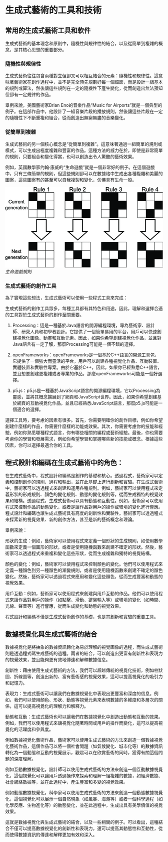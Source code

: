 # 生成式藝術的工具和技術

## 常用的生成式藝術工具和軟件

生成式藝術的基本理念和原則中，隨機性與規律性的結合，以及從簡單到複雜的概念，是其核心思想的重要部分。

### 隨機性與規律性

生成式藝術往往包含兩種對立但卻又可以相互結合的元素：隨機性和規律性。這意味著藝術家在創作過程中，並不是完全預先規劃好每一個細節，而是設計一組基本的規則或算法，然後讓這些規則在一定的隨機性下產生變化，從而創造出無法預知但卻有一定規律的作品。

舉例來說，美國藝術家Brian Eno的音樂作品“Music for Airports”就是一個典型的例子。在這部作品中，他設計了一組音樂片段的播放規則，然後讓這些片段在一定的隨機性下不斷重複和組合，從而創造出無窮無盡的音樂變化。

### 從簡單到複雜

生成式藝術的另一個核心概念是“從簡單到複雜”。這意味著通過一組簡單的規則或模式，可以生成出極度複雜和豐富的作品。這種方法的威力在於，即使是非常簡單的規則，只要組合和變化得當，也可以創造出令人驚艷的藝術效果。

例如，英國數學家约翰·康威的“生命遊戲”就是一個非常好的例子。在這個遊戲中，只有三條簡單的規則，但這些規則卻可以在數據格中生成出各種複雜和美麗的圖案，這些圖案有的甚至可以自我複製和變化，仿佛具有生命一般。



![](Rules-of-Conways-Game-of-Life.png)
*生命遊戲規則*



### 生成式藝術的創作工具

為了實現這些想法，生成式藝術可以使用一些程式工具來完成：

生成式藝術的創作工具眾多，每種工具都有其特色和用途，因此，理解和選擇合適的工具對於生成式藝術的創作至關重要。

1. Processing：這是一種基於Java語言的開源編程環境，專為藝術家、設計師、研究人員和初學者設計。它提供了一個簡單易用的平台，用戶可以快速創建視覺化圖像、動畫和互動元素。因此，如果你希望創建視覺化作品，並且對Java語言有一定了解，那麼Processing可能是一個不錯的選擇。

2. openFrameworks：openFrameworks是一個基於C++語言的開源工具包，它提供了一個強大而靈活的平台，用戶可以創建各種視覺化作品、互動裝置、實體裝置和實驗性專案。由於它基於C++，因此，如果你已經熟悉C++語言，並且想要創建更複雜或者專業的作品，那麼openFrameworks可能是一個好選擇。

3. p5.js：p5.js是一種基於JavaScript語言的開源編程環境，它以Processing為靈感，並將其概念擴展到了網頁和JavaScript世界。因此，如果你希望創建基於網頁的互動視覺化作品，並且已經熟悉JavaScript語言，那麼p5.js可能是一個適合的選擇。

選擇工具時，要考慮的因素有很多。首先，你需要明確你的創作目標，例如你希望創建什麼樣的作品，你需要什麼樣的功能或效果。其次，你需要考慮你的技能和經驗，例如你熟悉哪種程式語言，你有哪些相關的編程或藝術經驗。最後，你也需要考慮你的學習和發展需求，例如你希望學習和掌握哪些新的技能或概念。根據這些因素，你可以選擇最適合你的工具。


## 程式設計和編碼在生成式藝術中的角色：

在生成式藝術中，程式設計和編碼是創作的基礎和核心。透過程式，藝術家可以定義和控制創作的規則、過程和輸出，並在此基礎上進行創新和實驗。在生成式藝術中，藝術家可以透過程式來創建和運用各種規則。例如，藝術家可以使用程式來定義形狀的形成規則、顏色的變化規則、動態的變化規則等，從而生成獨特的視覺效果和結構。透過程式，生成式藝術可以具有動態和互動性。例如，藝術家可以使用程式來控制作品的動態變化，或者是讓作品對用戶的操作或環境的變化進行響應。程式設計和編碼也讓生成式藝術具有高度的創新性和實驗性。藝術家可以透過程式來探索新的視覺效果、新的創作方法，甚至是新的藝術概念和理論。

舉例來說：

形狀的生成：例如，藝術家可以使用程式來定義一個形狀的生成規則，如使用數學函數來定義一個圖形的形狀，或者是使用隨機函數來創建不確定的形狀。然後，藝術家可以透過程式來重複和變化這些形狀，從而生成複雜和獨特的視覺結構。

顏色的變化：例如，藝術家可以使用程式來控制顏色的變化。他們可以使用程式來定義一種顏色到另一種顏色的漸變規則，或者是使用隨機函數來創建不確定的顏色變化。然後，藝術家可以透過程式來應用和變化這些顏色，從而生成豐富和動態的視覺效果。

用戶互動：例如，藝術家可以使用程式來創建與用戶互動的作品。他們可以使用程式來讓作品對用戶的操作（如點擊、滑動、鍵盤輸入等）或環境的變化（如時間、光線、聲音等）進行響應，從而生成變化和動態的視覺效果。

程式設計和編碼不僅是生成式藝術創作的基礎，也是其創新和實驗的重要工具。


## 數據視覺化與生成式藝術的結合

數據視覺化是將抽象的數據資訊轉化為易於理解的視覺圖像的過程，而生成式藝術則是透過程式碼生成藝術的過程。兩者的結合，可以創造出更富有創新性和表現力的視覺效果，並且能夠更有效地傳達和解釋數據信息。

創新性：藉由使用生成式藝術的方法，我們可以超越傳統的視覺化技術，例如柱狀圖、折線圖等，創造出新的、富有藝術感的視覺效果，這可以提高視覺化的吸引力和記憶力。

表現力：生成式藝術可以讓我們在數據視覺化中表現出更豐富和深度的信息。例如，我們可以使用顏色、形狀、動態等視覺元素來表現數據的多維度和多層次的關係，這可以提高視覺化的理解力和解釋力。

動態和互動：生成式藝術也可以讓我們在數據視覺化中創造出動態和互動的效果。例如，我們可以使用程式來讓視覺化隨著時間或用戶的操作而變化，這可以提高視覺化的活躍度和參與度。

例如數據視覺化藝術作品，藝術家可以使用生成式藝術的方法來創造一個數據視覺化藝術作品，這個作品可以將一個社會問題（如氣候變化、城市化等）的數據資訊轉化為一個動態和互動的視覺展示，觀眾可以在欣賞藝術的同時，獲得有關這個問題的深度理解。

例如互動數據視覺化，設計師可以使用生成式藝術的方法來創造一個互動數據視覺化，這個視覺化可以讓用戶透過操作來探索和理解一組複雜的數據，如經濟數據、社會網絡數據等，並在此過程中，產生豐富和多變的視覺效果。

例如動態數據視覺化，科學家可以使用生成式藝術的方法來創造一個動態數據視覺化，這個視覺化可以展示一個自然現象（如風暴、海潮等）或者一個科學過程（如化學反應、生物進化等）的動態變化，並在此過程中，生成出具有美學價值的視覺效果。

這就是數據視覺化與生成式藝術的結合，以及一些相關的例子。可以看出，這種結合不僅可以提高數據視覺化的創新性和表現力，還可以提高其動態性和互動性，從而使得數據資訊的傳達和解釋更加有效和深入。